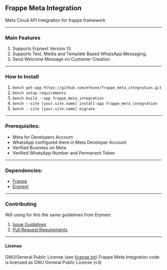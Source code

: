 ## Frappe Meta Integration

Meta Cloud API Integration for frappe framework

---

### Main Features

1. Supports Erpnext Version 13
2. Supports Text, Media and Template Based WhatsApp Messaging.
3. Send Welcome Message on Customer Creation.

---

### How to Install

1. `bench get-app https://github.com/efeone/frappe_meta_integration.git`
2. `bench setup requirements`
3. `bench build --app frappe_meta_integration`
4. `bench --site [your.site.name] install-app frappe_meta_integration`
5. `bench --site [your.site.name] migrate`

---

### Prerequisites:

- Meta for Developers Account
- WhatsApp configured there in Meta Developer Account
- Verified Business on Meta
- Verified WhatsApp Number and Permanent Token

---


### Dependencies:

- [Frappe](https://github.com/frappe/frappe)
- [Erpnext](https://github.com/frappe/erpnext)

---

### Contributing

Will using for this the same guidelines from Erpnext

1. [Issue Guidelines](https://github.com/frappe/erpnext/wiki/Issue-Guidelines)
2. [Pull Request Requirements](https://github.com/frappe/erpnext/wiki/Contribution-Guidelines)

---

#### License

GNU/General Public License (see [license.txt](https://github.com/efeone/frappe_meta_integration/blob/master/license.txt))
Frappe Meta Integration code is licensed as GNU General Public License (v3)
